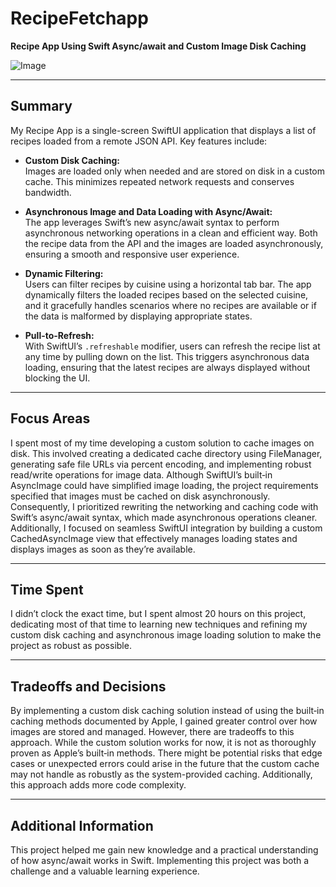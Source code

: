 # RecipeFetchapp

**Recipe App Using Swift Async/await and Custom Image Disk Caching**

![Image](https://github.com/user-attachments/assets/4e76250c-d61e-4465-8694-30fe1a7e0fb1)

---

## Summary

My Recipe App is a single-screen SwiftUI application that displays a list of recipes loaded from a remote JSON API. Key features include:

- **Custom Disk Caching:**  
  Images are loaded only when needed and are stored on disk in a custom cache. This minimizes repeated network requests and conserves bandwidth.

- **Asynchronous Image and Data Loading with Async/Await:**  
  The app leverages Swift’s new async/await syntax to perform asynchronous networking operations in a clean and efficient way. Both the recipe data from the API and the images are loaded asynchronously, ensuring a smooth and responsive user experience.

- **Dynamic Filtering:**  
  Users can filter recipes by cuisine using a horizontal tab bar. The app dynamically filters the loaded recipes based on the selected cuisine, and it gracefully handles scenarios where no recipes are available or if the data is malformed by displaying appropriate states.

- **Pull-to-Refresh:**  
  With SwiftUI’s `.refreshable` modifier, users can refresh the recipe list at any time by pulling down on the list. This triggers asynchronous data loading, ensuring that the latest recipes are always displayed without blocking the UI.

---

## Focus Areas

I spent most of my time developing a custom solution to cache images on disk. This involved creating a dedicated cache directory using FileManager, generating safe file URLs via percent encoding, and implementing robust read/write operations for image data. Although SwiftUI’s built‑in AsyncImage could have simplified image loading, the project requirements specified that images must be cached on disk asynchronously. Consequently, I prioritized rewriting the networking and caching code with Swift’s async/await syntax, which made asynchronous operations cleaner. Additionally, I focused on seamless SwiftUI integration by building a custom CachedAsyncImage view that effectively manages loading states and displays images as soon as they’re available.

---

## Time Spent

I didn’t clock the exact time, but I spent almost 20 hours on this project, dedicating most of that time to learning new techniques and refining my custom disk caching and asynchronous image loading solution to make the project as robust as possible.

---

## Tradeoffs and Decisions

By implementing a custom disk caching solution instead of using the built‑in caching methods documented by Apple, I gained greater control over how images are stored and managed. However, there are tradeoffs to this approach. While the custom solution works for now, it is not as thoroughly proven as Apple’s built‑in methods. There might be potential risks that edge cases or unexpected errors could arise in the future that the custom cache may not handle as robustly as the system-provided caching. Additionally, this approach adds more code complexity.

---

## Additional Information

This project helped me gain new knowledge and a practical understanding of how async/await works in Swift. Implementing this project was both a challenge and a valuable learning experience.
